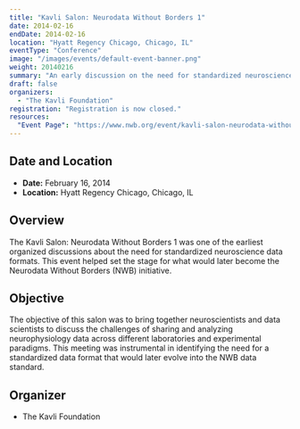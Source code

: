 ```yaml
---
title: "Kavli Salon: Neurodata Without Borders 1"
date: 2014-02-16
endDate: 2014-02-16
location: "Hyatt Regency Chicago, Chicago, IL"
eventType: "Conference"
image: "/images/events/default-event-banner.png"
weight: 20140216
summary: "An early discussion on the need for standardized neuroscience data formats that helped launch the Neurodata Without Borders initiative."
draft: false
organizers:
  - "The Kavli Foundation"
registration: "Registration is now closed."
resources:
  "Event Page": "https://www.nwb.org/event/kavli-salon-neurodata-without-borders-1/"
---
```


## Date and Location

- **Date:** February 16, 2014
- **Location:** Hyatt Regency Chicago, Chicago, IL

## Overview

The Kavli Salon: Neurodata Without Borders 1 was one of the earliest organized discussions about the need for standardized neuroscience data formats. This event helped set the stage for what would later become the Neurodata Without Borders (NWB) initiative.

## Objective

The objective of this salon was to bring together neuroscientists and data scientists to discuss the challenges of sharing and analyzing neurophysiology data across different laboratories and experimental paradigms. This meeting was instrumental in identifying the need for a standardized data format that would later evolve into the NWB data standard.

## Organizer

- The Kavli Foundation
